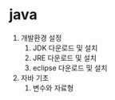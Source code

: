 # java

1. 개발환경 설정
   1. JDK 다운로드 및 설치
   1. JRE 다운로드 및 설치
   2. eclipse 다운로드 및 설치
1. 자바 기초
   1. 변수와 자료형
      
      
